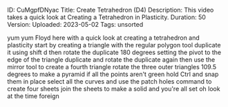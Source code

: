 ID: CuMgpfDNyac
Title: Create Tetrahedron (D4)
Description: This video takes a quick look at Creating a Tetrahedron in Plasticity.
Duration: 50
Version: 
Uploaded: 2023-05-02
Tags: unsorted

yum yum
Floyd here with a quick look at creating
a tetrahedron and plasticity start by
creating a triangle with the regular
polygon tool duplicate it using shift d
then rotate the duplicate 180 degrees
setting the pivot to the edge of the
triangle duplicate and rotate the
duplicate again then use the mirror tool
to create a fourth triangle rotate the
three outer triangles 109.5 degrees to
make a pyramid
if all the points aren't green hold Ctrl
and snap them in place select all the
curves and use the patch holes command
to create four sheets
join the sheets to make a solid and
you're all set
oh look at the time
foreign
